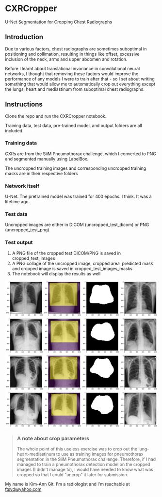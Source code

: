 # CXRCropper
U-Net Segmentation for Cropping Chest Radiographs

## Introduction

Due to various factors, chest radiographs are sometimes suboptimal in positioning and collimation, resulting in things like offset, excessive inclusion of the neck, arms and upper abdomen and rotation.

Before I learnt about translational invariance in convolutional neural networks, I thought that removing these factors would improve the performance of any models I were to train after that - so I set about writing something that would allow me to automatically crop out everything except the lungs, heart and mediastinum from suboptimal chest radiographs.

## Instructions

Clone the repo and run the CXRCropper notebook.

Training data, test data, pre-trained model, and output folders are all included.

### Training data

CXRs are from the SiiM Pneumothorax challenge, which I converted to PNG and segmented manually using LabelBox.

The uncropped training images and corresponding uncropped training masks are in their respective folders

### Network itself

U-Net. The pretrained model was trained for 400 epochs. I think. It was a lifetime ago.

### Test data

Uncropped images are either in DICOM (uncropped_test_dicom) or PNG (uncropped_test_png)

### Test output

1. A PNG file of the cropped test DICOM/PNG is saved in cropped_test_images
2. A PNG collage of the uncropped image, cropped area, predicted mask and cropped image is saved in cropped_test_images_masks
3. The notebook will display the results as well

![Sample](sample01.png)
![Sample](sample02.png)
![Sample](sample03.png)
![Sample](sample04.png)

> ### A note about crop parameters
> The whole point of this useless exercise was to crop out the lung-heart-mediastinum to use as training images for pneumothorax segmentation in the SiiM Pneumothorax challenge.
> Therefore, if I had managed to train a pneumothorax detection model on the cropped images (I didn't manage to), I would have needed to know what was cropped so that I could "uncrop" it later for submission.

My name is Kim-Ann Git. I'm a radiologist and I'm reachable at ftsvd@yahoo.com
